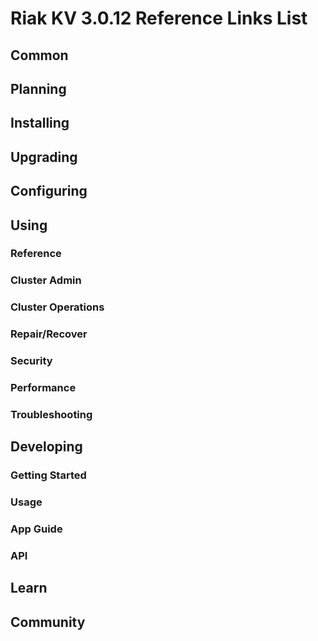 
# Riak KV 3.0.12 Reference Links List

## Common

[downloads]: {{<baseurl>}}riak/kv/3.0.12/downloads/
[install index]: {{<baseurl>}}riak/kv/3.0.12/setup/installing
[upgrade index]: {{<baseurl>}}riak/kv/3.0.12/upgrading
[plan index]: {{<baseurl>}}riak/kv/3.0.12/planning
[config index]: {{<baseurl>}}riak/kv/3.0.12/using/configuring/
[config reference]: {{<baseurl>}}riak/kv/3.0.12/configuring/reference/
[manage index]: {{<baseurl>}}riak/kv/3.0.12/using/managing
[performance index]: {{<baseurl>}}riak/kv/3.0.12/using/performance
[glossary vnode]: {{<baseurl>}}riak/kv/3.0.12/learn/glossary/#vnode
[contact basho]: https://www.tiot.jp/en/about-us/contact-us/

## Planning

[plan index]: {{<baseurl>}}riak/kv/3.0.12/setup/planning
[plan start]: {{<baseurl>}}riak/kv/3.0.12/setup/planning/start
[plan backend]: {{<baseurl>}}riak/kv/3.0.12/setup/planning/backend
[plan backend bitcask]: {{<baseurl>}}riak/kv/3.0.12/setup/planning/backend/bitcask
[plan backend leveldb]: {{<baseurl>}}riak/kv/3.0.12/setup/planning/backend/leveldb
[plan backend leveled]: {{<baseurl>}}riak/kv/3.0.12/setup/planning/backend/leveled
[plan backend memory]: {{<baseurl>}}riak/kv/3.0.12/setup/planning/backend/memory
[plan backend multi]: {{<baseurl>}}riak/kv/3.0.12/setup/planning/backend/multi
[plan cluster capacity]: {{<baseurl>}}riak/kv/3.0.12/setup/planning/cluster-capacity
[plan bitcask capacity]: {{<baseurl>}}riak/kv/3.0.12/setup/planning/bitcask-capacity-calc
[plan best practices]: {{<baseurl>}}riak/kv/3.0.12/setup/planning/best-practices
[plan future]: {{<baseurl>}}riak/kv/3.0.12/setup/planning/future

## Installing

[install index]: {{<baseurl>}}riak/kv/3.0.12/setup/installing
[install aws]: {{<baseurl>}}riak/kv/3.0.12/setup/installing/amazon-web-services
[install debian & ubuntu]: {{<baseurl>}}riak/kv/3.0.12/setup/installing/debian-ubuntu
[install freebsd]: {{<baseurl>}}riak/kv/3.0.12/setup/installing/freebsd
[install mac osx]: {{<baseurl>}}riak/kv/3.0.12/setup/installing/mac-osx
[install rhel & centos]: {{<baseurl>}}riak/kv/3.0.12/setup/installing/rhel-centos
[install smartos]: {{<baseurl>}}riak/kv/3.0.12/setup/installing/smartos
[install solaris]: {{<baseurl>}}riak/kv/3.0.12/setup/installing/solaris
[install suse]: {{<baseurl>}}riak/kv/3.0.12/setup/installing/suse
[install windows azure]: {{<baseurl>}}riak/kv/3.0.12/setup/installing/windows-azure

[install source index]: {{<baseurl>}}riak/kv/3.0.12/setup/installing/source
[install source erlang]: {{<baseurl>}}riak/kv/3.0.12/setup/installing/source/erlang
[install source jvm]: {{<baseurl>}}riak/kv/3.0.12/setup/installing/source/jvm

[install verify]: {{<baseurl>}}riak/kv/3.0.12/setup/installing/verify

## Upgrading

[upgrade index]: {{<baseurl>}}riak/kv/3.0.12/setup/upgrading
[upgrade checklist]: {{<baseurl>}}riak/kv/3.0.12/setup/upgrading/checklist
[upgrade version]: {{<baseurl>}}riak/kv/3.0.12/setup/upgrading/version
[upgrade cluster]: {{<baseurl>}}riak/kv/3.0.12/setup/upgrading/cluster
[upgrade mdc]: {{<baseurl>}}riak/kv/3.0.12/setup/upgrading/multi-datacenter
[upgrade downgrade]: {{<baseurl>}}riak/kv/3.0.12/setup/downgrade

## Configuring

[config index]: {{<baseurl>}}riak/kv/3.0.12/configuring
[config basic]: {{<baseurl>}}riak/kv/3.0.12/configuring/basic
[config backend]: {{<baseurl>}}riak/kv/3.0.12/configuring/backend
[config manage]: {{<baseurl>}}riak/kv/3.0.12/configuring/managing
[config reference]: {{<baseurl>}}riak/kv/3.0.12/configuring/reference/
[config strong consistency]: {{<baseurl>}}riak/kv/3.0.12/configuring/strong-consistency
[config load balance]: {{<baseurl>}}riak/kv/3.0.12/configuring/load-balancing-proxy
[config mapreduce]: {{<baseurl>}}riak/kv/3.0.12/configuring/mapreduce

[config v3 mdc]: {{<baseurl>}}riak/kv/3.0.12/configuring/v3-multi-datacenter
[config v3 nat]: {{<baseurl>}}riak/kv/3.0.12/configuring/v3-multi-datacenter/nat
[config v3 quickstart]: {{<baseurl>}}riak/kv/3.0.12/configuring/v3-multi-datacenter/quick-start
[config v3 ssl]: {{<baseurl>}}riak/kv/3.0.12/configuring/v3-multi-datacenter/ssl

[config v2 mdc]: {{<baseurl>}}riak/kv/3.0.12/configuring/v2-multi-datacenter
[config v2 nat]: {{<baseurl>}}riak/kv/3.0.12/configuring/v2-multi-datacenter/nat
[config v2 quickstart]: {{<baseurl>}}riak/kv/3.0.12/configuring/v2-multi-datacenter/quick-start
[config v2 ssl]: {{<baseurl>}}riak/kv/3.0.12/configuring/v2-multi-datacenter/ssl

## Using

[use index]: {{<baseurl>}}riak/kv/3.0.12/using/
[use admin commands]: {{<baseurl>}}riak/kv/3.0.12/using/cluster-admin-commands
[use running cluster]: {{<baseurl>}}riak/kv/3.0.12/using/running-a-cluster

### Reference

[use ref custom code]: {{<baseurl>}}riak/kv/3.0.12/using/reference/custom-code
[use ref handoff]: {{<baseurl>}}riak/kv/3.0.12/using/reference/handoff
[use ref monitoring]: {{<baseurl>}}riak/kv/3.0.12/using/reference/statistics-monitoring
[use ref 2i]: {{<baseurl>}}riak/kv/3.0.12/using/reference/secondary-indexes
[use ref snmp]: {{<baseurl>}}riak/kv/3.0.12/using/reference/snmp
[use ref strong consistency]: {{<baseurl>}}riak/kv/3.0.12/using/reference/strong-consistency
[use ref jmx]: {{<baseurl>}}riak/kv/3.0.12/using/reference/jmx
[use ref obj del]: {{<baseurl>}}riak/kv/3.0.12/using/reference/object-deletion/
[use ref v3 mdc]: {{<baseurl>}}riak/kv/3.0.12/using/reference/v3-multi-datacenter
[use ref v2 mdc]: {{<baseurl>}}riak/kv/3.0.12/using/reference/v2-multi-datacenter

### Cluster Admin

[use admin index]: {{<baseurl>}}riak/kv/3.0.12/using/admin/
[use admin commands]: {{<baseurl>}}riak/kv/3.0.12/using/admin/commands/
[use admin riak cli]: {{<baseurl>}}riak/kv/3.0.12/using/admin/riak-cli/
[use admin riak admin]: {{<baseurl>}}riak/kv/3.0.12/using/admin/riak-admin/
[use admin riak control]: {{<baseurl>}}riak/kv/3.0.12/using/admin/riak-control/

### Cluster Operations

[cluster ops add remove node]: {{<baseurl>}}riak/kv/3.0.12/using/cluster-operations/adding-removing-nodes
[cluster ops inspect node]: {{<baseurl>}}riak/kv/3.0.12/using/cluster-operations/inspecting-node
[cluster ops change info]: {{<baseurl>}}riak/kv/3.0.12/using/cluster-operations/changing-cluster-info
[cluster ops load balance]: {{<baseurl>}}riak/kv/3.0.12/configuring/load-balancing-proxy
[cluster ops bucket types]: {{<baseurl>}}riak/kv/3.0.12/using/cluster-operations/bucket-types
[cluster ops handoff]: {{<baseurl>}}riak/kv/3.0.12/using/cluster-operations/handoff
[cluster ops log]: {{<baseurl>}}riak/kv/3.0.12/using/cluster-operations/logging
[cluster ops obj del]: {{<baseurl>}}riak/kv/3.0.12/using/reference/object-deletion
[cluster ops backup]: {{<baseurl>}}riak/kv/3.0.12/using/cluster-operations/backing-up
[cluster ops mdc]: {{<baseurl>}}riak/kv/3.0.12/using/cluster-operations/v3-multi-datacenter
[cluster ops strong consistency]: {{<baseurl>}}riak/kv/3.0.12/using/cluster-operations/strong-consistency
[cluster ops 2i]: {{<baseurl>}}riak/kv/3.0.12/using/reference/secondary-indexes
[cluster ops v3 mdc]: {{<baseurl>}}riak/kv/3.0.12/using/cluster-operations/v3-multi-datacenter
[cluster ops v2 mdc]: {{<baseurl>}}riak/kv/3.0.12/using/cluster-operations/v2-multi-datacenter

### Repair/Recover

[repair recover index]: {{<baseurl>}}riak/kv/3.0.12/using/repair-recovery
[repair recover index]: {{<baseurl>}}riak/kv/3.0.12/using/repair-recovery/failure-recovery/

### Security

[security index]: {{<baseurl>}}riak/kv/3.0.12/using/security/
[security basics]: {{<baseurl>}}riak/kv/3.0.12/using/security/basics
[security managing]: {{<baseurl>}}riak/kv/3.0.12/using/security/managing-sources/

### Performance

[perf index]: {{<baseurl>}}riak/kv/3.0.12/using/performance/
[perf benchmark]: {{<baseurl>}}riak/kv/3.0.12/using/performance/benchmarking
[perf open files]: {{<baseurl>}}riak/kv/3.0.12/using/performance/open-files-limit/
[perf erlang]: {{<baseurl>}}riak/kv/3.0.12/using/performance/erlang
[perf aws]: {{<baseurl>}}riak/kv/3.0.12/using/performance/amazon-web-services
[perf latency checklist]: {{<baseurl>}}riak/kv/3.0.12/using/performance/latency-reduction

### Troubleshooting

[troubleshoot http]: {{<baseurl>}}riak/kv/3.0.12/using/troubleshooting/http-204

## Developing

[dev index]: {{<baseurl>}}riak/kv/3.0.12/developing
[dev client libraries]: {{<baseurl>}}riak/kv/3.0.12/developing/client-libraries
[dev data model]: {{<baseurl>}}riak/kv/3.0.12/developing/data-modeling
[dev data types]: {{<baseurl>}}riak/kv/3.0.12/developing/data-types
[dev kv model]: {{<baseurl>}}riak/kv/3.0.12/developing/key-value-modeling

### Getting Started

[getting started]: {{<baseurl>}}riak/kv/3.0.12/developing/getting-started
[getting started java]: {{<baseurl>}}riak/kv/3.0.12/developing/getting-started/java
[getting started ruby]: {{<baseurl>}}riak/kv/3.0.12/developing/getting-started/ruby
[getting started python]: {{<baseurl>}}riak/kv/3.0.12/developing/getting-started/python
[getting started php]: {{<baseurl>}}riak/kv/3.0.12/developing/getting-started/php
[getting started csharp]: {{<baseurl>}}riak/kv/3.0.12/developing/getting-started/csharp
[getting started nodejs]: {{<baseurl>}}riak/kv/3.0.12/developing/getting-started/nodejs
[getting started erlang]: {{<baseurl>}}riak/kv/3.0.12/developing/getting-started/erlang
[getting started golang]: {{<baseurl>}}riak/kv/3.0.12/developing/getting-started/golang

[obj model java]: {{<baseurl>}}riak/kv/3.0.12/developing/getting-started/java/object-modeling
[obj model ruby]: {{<baseurl>}}riak/kv/3.0.12/developing/getting-started/ruby/object-modeling
[obj model python]: {{<baseurl>}}riak/kv/3.0.12/developing/getting-started/python/object-modeling
[obj model csharp]: {{<baseurl>}}riak/kv/3.0.12/developing/getting-started/csharp/object-modeling
[obj model nodejs]: {{<baseurl>}}riak/kv/3.0.12/developing/getting-started/nodejs/object-modeling
[obj model erlang]: {{<baseurl>}}riak/kv/3.0.12/developing/getting-started/erlang/object-modeling
[obj model golang]: {{<baseurl>}}riak/kv/3.0.12/developing/getting-started/golang/object-modeling

### Usage

[usage index]: {{<baseurl>}}riak/kv/3.0.12/developing/usage
[usage bucket types]: {{<baseurl>}}riak/kv/3.0.12/developing/usage/bucket-types
[usage commit hooks]: {{<baseurl>}}riak/kv/3.0.12/developing/usage/commit-hooks
[usage conflict resolution]: {{<baseurl>}}riak/kv/3.0.12/developing/usage/conflict-resolution
[usage content types]: {{<baseurl>}}riak/kv/3.0.12/developing/usage/content-types
[usage create objects]: {{<baseurl>}}riak/kv/3.0.12/developing/usage/creating-objects
[usage custom extractors]: {{<baseurl>}}riak/kv/3.0.12/developing/usage/custom-extractors
[usage delete objects]: {{<baseurl>}}riak/kv/3.0.12/developing/usage/deleting-objects
[usage mapreduce]: {{<baseurl>}}riak/kv/3.0.12/developing/usage/mapreduce
[usage 2i]: {{<baseurl>}}riak/kv/3.0.12/developing/usage/secondary-indexes
[usage update objects]: {{<baseurl>}}riak/kv/3.0.12/developing/usage/updating-objects

### App Guide

[apps mapreduce]: {{<baseurl>}}riak/kv/3.0.12/developing/app-guide/advanced-mapreduce
[apps replication properties]: {{<baseurl>}}riak/kv/3.0.12/developing/app-guide/replication-properties
[apps strong consistency]: {{<baseurl>}}riak/kv/3.0.12/developing/app-guide/strong-consistency

### API

[dev api backend]: {{<baseurl>}}riak/kv/3.0.12/developing/api/backend
[dev api http]: {{<baseurl>}}riak/kv/3.0.12/developing/api/http
[dev api http status]: {{<baseurl>}}riak/kv/3.0.12/developing/api/http/status
[dev api pbc]: {{<baseurl>}}riak/kv/3.0.12/developing/api/protocol-buffers/

## Learn

[learn new nosql]: {{<baseurl>}}riak/kv/learn/new-to-nosql
[learn use cases]: {{<baseurl>}}riak/kv/learn/use-cases
[learn why riak]: {{<baseurl>}}riak/kv/learn/why-riak-kv

[glossary]: {{<baseurl>}}riak/kv/3.0.12/learn/glossary/
[glossary aae]: {{<baseurl>}}riak/kv/3.0.12/learn/glossary/#active-anti-entropy-aae
[glossary read rep]: {{<baseurl>}}riak/kv/3.0.12/learn/glossary/#read-repair
[glossary vnode]: {{<baseurl>}}riak/kv/3.0.12/learn/glossary/#vnode

[concept aae]: {{<baseurl>}}riak/kv/3.0.12/learn/concepts/active-anti-entropy/
[concept buckets]: {{<baseurl>}}riak/kv/3.0.12/learn/concepts/buckets
[concept cap neg]: {{<baseurl>}}riak/kv/3.0.12/learn/concepts/capability-negotiation
[concept causal context]: {{<baseurl>}}riak/kv/3.0.12/learn/concepts/causal-context
[concept clusters]: {{<baseurl>}}riak/kv/3.0.12/learn/concepts/clusters/
[concept crdts]: {{<baseurl>}}riak/kv/3.0.12/learn/concepts/crdts
[concept eventual consistency]: {{<baseurl>}}riak/kv/3.0.12/learn/concepts/eventual-consistency
[concept keys objects]: {{<baseurl>}}riak/kv/3.0.12/learn/concepts/keys-and-objects
[concept replication]: {{<baseurl>}}riak/kv/3.0.12/learn/concepts/replication
[concept strong consistency]: {{<baseurl>}}riak/kv/3.0.12/using/reference/strong-consistency
[concept vnodes]: {{<baseurl>}}riak/kv/3.0.12/learn/concepts/vnodes

## Community

[community]: {{<baseurl>}}community
[community projects]: {{<baseurl>}}community/projects
[reporting bugs]: {{<baseurl>}}community/reporting-bugs
[taishi]: {{<baseurl>}}community/taishi

